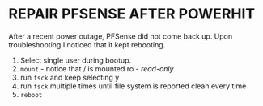 # REPAIR PFSENSE AFTER POWERHIT

After a recent power outage, PFSense did not come back up.  Upon troubleshooting I noticed that it kept rebooting. 

1. Select single user during bootup.
2. `mount` - notice that / is mounted ro - *read-only*
3. run `fsck` and keep selecting y
4. run `fsck` multiple times until file system is reported clean every time
5. `reboot`
